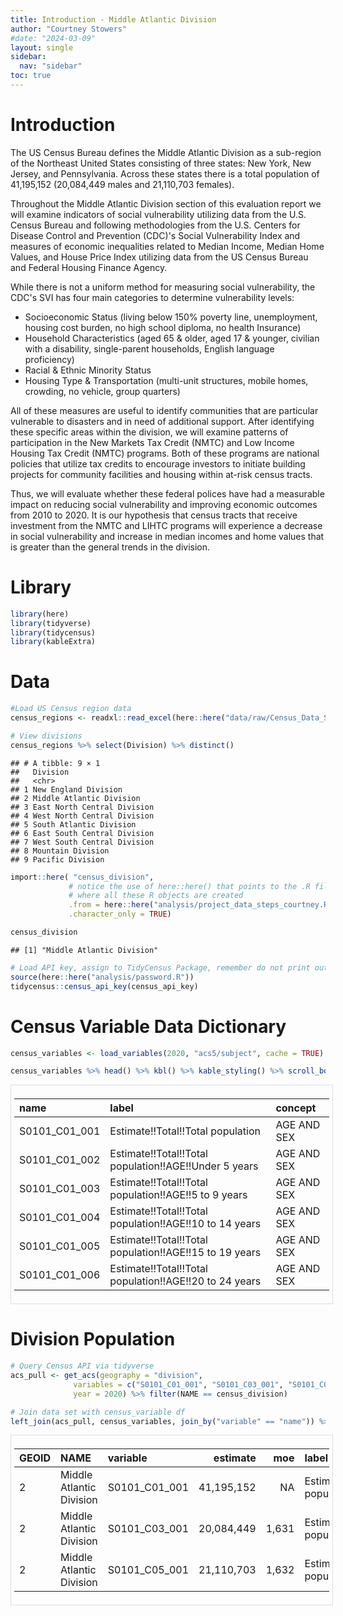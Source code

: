 ```yaml
---
title: Introduction - Middle Atlantic Division
author: "Courtney Stowers"
#date: "2024-03-09"
layout: single
sidebar:
  nav: "sidebar"
toc: true
---
```


# Introduction

The US Census Bureau defines the Middle Atlantic Division as a sub-region of the Northeast United States consisting of three states: New York, New Jersey, and Pennsylvania. Across these states there is a total population of 41,195,152 (20,084,449 males and 21,110,703 females). 

Throughout the Middle Atlantic Division section of this evaluation report we will examine indicators of social vulnerability utilizing data from the U.S. Census Bureau and following methodologies from the U.S. Centers for Disease Control and Prevention (CDC)'s Social Vulnerability Index and measures of economic inequalities related to Median Income, Median Home Values, and House Price Index utilizing data from the US Census Bureau and Federal Housing Finance Agency.

While there is not a uniform method for measuring social vulnerability, the CDC's SVI has four main categories to determine vulnerability levels: 

-  Socioeconomic Status (living below 150% poverty line, unemployment, housing cost burden, no high school diploma, no health Insurance)
-  Household Characteristics (aged 65 & older, aged 17 & younger, civilian with a disability, single-parent households, English language proficiency)
-  Racial & Ethnic Minority Status 
-  Housing Type & Transportation (multi-unit structures, mobile homes, crowding, no vehicle, group quarters)

All of these measures are useful to identify communities that are particular vulnerable to disasters and in need of additional support. After identifying these specific areas within the division, we will examine patterns of participation in the New Markets Tax Credit (NMTC) and Low Income Housing Tax Credit (NMTC) programs. Both of these programs are national policies that utilize tax credits to encourage investors to initiate building projects for community facilities and housing within at-risk census tracts. 

Thus, we will evaluate whether these federal polices have had a measurable impact on reducing social vulnerability and improving economic outcomes from 2010 to 2020. It is our hypothesis that census tracts that receive investment from the NMTC and LIHTC programs will experience a decrease in social vulnerability and increase in median incomes and home values that is greater than the general trends in the division.

# Library

``` r
library(here)
library(tidyverse)
library(tidycensus)
library(kableExtra)
```

# Data

``` r
#Load US Census region data
census_regions <- readxl::read_excel(here::here("data/raw/Census_Data_SVI/census_regions.xlsx"))

# View divisions
census_regions %>% select(Division) %>% distinct()
```

    ## # A tibble: 9 × 1
    ##   Division                   
    ##   <chr>                      
    ## 1 New England Division       
    ## 2 Middle Atlantic Division   
    ## 3 East North Central Division
    ## 4 West North Central Division
    ## 5 South Atlantic Division    
    ## 6 East South Central Division
    ## 7 West South Central Division
    ## 8 Mountain Division          
    ## 9 Pacific Division

``` r
import::here( "census_division",
             # notice the use of here::here() that points to the .R file
             # where all these R objects are created
             .from = here::here("analysis/project_data_steps_courtney.R"),
             .character_only = TRUE)

census_division
```

    ## [1] "Middle Atlantic Division"

``` r
# Load API key, assign to TidyCensus Package, remember do not print output
source(here::here("analysis/password.R"))
tidycensus::census_api_key(census_api_key)
```

# Census Variable Data Dictionary

``` r
census_variables <- load_variables(2020, "acs5/subject", cache = TRUE)

census_variables %>% head() %>% kbl() %>% kable_styling() %>% scroll_box(width = "100%")
```

<div style="border: 1px solid #ddd; padding: 5px; overflow-x: scroll; width:100%; ">

<table class="table" style="margin-left: auto; margin-right: auto;">
<thead>
<tr>
<th style="text-align:left;">
name
</th>
<th style="text-align:left;">
label
</th>
<th style="text-align:left;">
concept
</th>
</tr>
</thead>
<tbody>
<tr>
<td style="text-align:left;">
S0101_C01_001
</td>
<td style="text-align:left;">
Estimate!!Total!!Total population
</td>
<td style="text-align:left;">
AGE AND SEX
</td>
</tr>
<tr>
<td style="text-align:left;">
S0101_C01_002
</td>
<td style="text-align:left;">
Estimate!!Total!!Total population!!AGE!!Under 5 years
</td>
<td style="text-align:left;">
AGE AND SEX
</td>
</tr>
<tr>
<td style="text-align:left;">
S0101_C01_003
</td>
<td style="text-align:left;">
Estimate!!Total!!Total population!!AGE!!5 to 9 years
</td>
<td style="text-align:left;">
AGE AND SEX
</td>
</tr>
<tr>
<td style="text-align:left;">
S0101_C01_004
</td>
<td style="text-align:left;">
Estimate!!Total!!Total population!!AGE!!10 to 14 years
</td>
<td style="text-align:left;">
AGE AND SEX
</td>
</tr>
<tr>
<td style="text-align:left;">
S0101_C01_005
</td>
<td style="text-align:left;">
Estimate!!Total!!Total population!!AGE!!15 to 19 years
</td>
<td style="text-align:left;">
AGE AND SEX
</td>
</tr>
<tr>
<td style="text-align:left;">
S0101_C01_006
</td>
<td style="text-align:left;">
Estimate!!Total!!Total population!!AGE!!20 to 24 years
</td>
<td style="text-align:left;">
AGE AND SEX
</td>
</tr>
</tbody>
</table>

</div>

# Division Population

``` r
# Query Census API via tidyverse
acs_pull <- get_acs(geography = "division", 
              variables = c("S0101_C01_001", "S0101_C03_001", "S0101_C05_001"), 
              year = 2020) %>% filter(NAME == census_division)
```

``` r
# Join data set with census_variable df
left_join(acs_pull, census_variables, join_by("variable" == "name")) %>% mutate("year" = "2020") %>% kbl(format.args = list(big.mark = ",")) %>% kable_styling() %>% scroll_box(width = "100%") 
```

<div style="border: 1px solid #ddd; padding: 5px; overflow-x: scroll; width:100%; ">

<table class="table" style="margin-left: auto; margin-right: auto;">
<thead>
<tr>
<th style="text-align:left;">
GEOID
</th>
<th style="text-align:left;">
NAME
</th>
<th style="text-align:left;">
variable
</th>
<th style="text-align:right;">
estimate
</th>
<th style="text-align:right;">
moe
</th>
<th style="text-align:left;">
label
</th>
<th style="text-align:left;">
concept
</th>
<th style="text-align:left;">
year
</th>
</tr>
</thead>
<tbody>
<tr>
<td style="text-align:left;">
2
</td>
<td style="text-align:left;">
Middle Atlantic Division
</td>
<td style="text-align:left;">
S0101_C01_001
</td>
<td style="text-align:right;">
41,195,152
</td>
<td style="text-align:right;">
NA
</td>
<td style="text-align:left;">
Estimate!!Total!!Total population
</td>
<td style="text-align:left;">
AGE AND SEX
</td>
<td style="text-align:left;">
2020
</td>
</tr>
<tr>
<td style="text-align:left;">
2
</td>
<td style="text-align:left;">
Middle Atlantic Division
</td>
<td style="text-align:left;">
S0101_C03_001
</td>
<td style="text-align:right;">
20,084,449
</td>
<td style="text-align:right;">
1,631
</td>
<td style="text-align:left;">
Estimate!!Male!!Total population
</td>
<td style="text-align:left;">
AGE AND SEX
</td>
<td style="text-align:left;">
2020
</td>
</tr>
<tr>
<td style="text-align:left;">
2
</td>
<td style="text-align:left;">
Middle Atlantic Division
</td>
<td style="text-align:left;">
S0101_C05_001
</td>
<td style="text-align:right;">
21,110,703
</td>
<td style="text-align:right;">
1,632
</td>
<td style="text-align:left;">
Estimate!!Female!!Total population
</td>
<td style="text-align:left;">
AGE AND SEX
</td>
<td style="text-align:left;">
2020
</td>
</tr>
</tbody>
</table>

</div>
